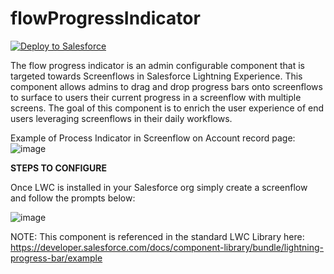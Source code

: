 # flowProgressIndicator
<a href="https://githubsfdeploy.herokuapp.com">
  <img alt="Deploy to Salesforce"
       src="https://raw.githubusercontent.com/afawcett/githubsfdeploy/master/deploy.png">
</a>


The flow progress indicator is an admin configurable component that is targeted towards Screenflows in Salesforce Lightning Experience. This component allows admins to drag and drop progress bars onto screenflows to surface to users their current progress in a screenflow with multiple screens. The goal of this component is to enrich the user experience of end users leveraging screenflows in their daily workflows. 

Example of Process Indicator in Screenflow on Account record page:
![image](https://user-images.githubusercontent.com/58155079/147141792-16ae7abc-343d-4573-9267-3ca664239a40.png)

**STEPS TO CONFIGURE**

Once LWC is installed in your Salesforce org simply create a screenflow and follow the prompts below:

![image](https://user-images.githubusercontent.com/58155079/147144382-d612159b-9016-48ea-bf54-86c5fb2ff74a.png)


NOTE: This component is referenced in the standard LWC Library here: https://developer.salesforce.com/docs/component-library/bundle/lightning-progress-bar/example
